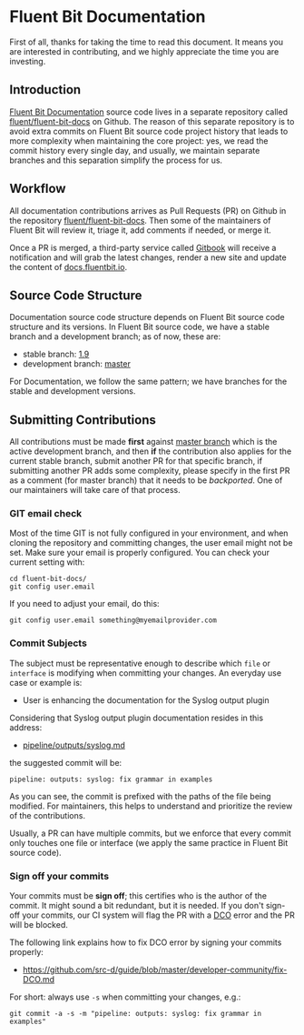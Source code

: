 # Fluent Bit Documentation

First of all, thanks for taking the time to read this document. It means you are interested in contributing, and we highly appreciate the time you are investing.

## Introduction

[Fluent Bit Documentation](https://docs.fluentbit.io) source code lives in a separate repository called [fluent/fluent-bit-docs](https://github.com/fluent/fluent-bit-docs) on Github. The reason of this separate repository is to avoid extra commits on Fluent Bit source code project history that leads to more complexity when maintaining the core project: yes, we read the commit history every single day, and usually, we maintain separate branches and this separation simplify the process for us.

## Workflow

All documentation contributions arrives as Pull Requests (PR) on Github in the repository [fluent/fluent-bit-docs](https://github.com/fluent/fluent-bit-docs). Then some of the maintainers of Fluent Bit will review it, triage it, add comments if needed, or merge it.

Once a PR is merged, a third-party service called [Gitbook](https://gitbook.com) will receive a notification and will grab the latest changes, render a new site and update the content of [docs.fluentbit.io](https://docs.fluentbit.io).

## Source Code Structure

Documentation source code structure depends on Fluent Bit source code structure and its versions. In Fluent Bit source code, we  have a stable branch and a development branch; as of now, these are:

- stable branch: [1.9](https://github.com/fluent/fluent-bit/tree/1.9)
- development branch: [master](https://github.com/fluent/fluent-bit/tree/master)

For Documentation, we follow the same pattern; we have branches for the stable and development versions.

## Submitting Contributions

All contributions must be made **first** against [master branch](https://github.com/fluent/fluent-bit-docs/tree/master) which is the active development branch, and then **if** the contribution also applies for the current stable branch, submit another PR for that specific branch, if submitting another PR adds some complexity, please specify in the first PR as a comment (for master branch)  that it needs to be *backported*. One of our maintainers will take care of that process.

### GIT email check

Most of the time GIT is not fully configured in your environment, and when cloning the repository and committing changes, the user email might not be set. Make sure your email is properly configured. You can check your current setting with:

```shell
cd fluent-bit-docs/
git config user.email
```

If you need to adjust your email, do this:

```shell
git config user.email something@myemailprovider.com
```

### Commit Subjects

The subject must be representative enough to describe which `file` or `interface` is modifying when committing your changes. An everyday use case or example is:

- User is enhancing the documentation for the Syslog output plugin

Considering that Syslog output plugin documentation resides in this address:

- [pipeline/outputs/syslog.md](https://github.com/fluent/fluent-bit-docs/blob/master/pipeline/outputs/syslog.md)

the suggested commit will be:

```text
pipeline: outputs: syslog: fix grammar in examples
```

As you can see, the commit is prefixed with the paths of the file being modified. For maintainers, this helps to understand and prioritize the review of the contributions.

Usually, a PR can have multiple commits, but we enforce that every commit only touches one file or interface (we apply the same practice in Fluent Bit source code).

### Sign off your commits

Your commits must be **sign off**; this certifies who is the author of the commit. It might sound a bit redundant, but it is needed. If you don't sign-off your commits, our CI system will flag the PR with a [DCO](https://github.com/src-d/guide/blob/master/developer-community/fix-DCO.md) error and the PR will be blocked.

The following link explains how to fix DCO error by signing your commits properly:

- <https://github.com/src-d/guide/blob/master/developer-community/fix-DCO.md>

For short: always use `-s` when committing your changes, e.g.:

```shell
git commit -a -s -m "pipeline: outputs: syslog: fix grammar in examples"
```
